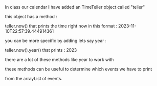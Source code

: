 In class our calendar I have added an TimeTeller object called "teller"

this object has a method :

teller.now() that prints the time right now in this format : 2023-11-10T22:57:39.444914361

you can be more specific by adding lets say year :

teller.now().year() that prints : 2023

there are a lot of these methods like year to work with

these methods can be useful to determine which events we have to print

from the arrayList of events.